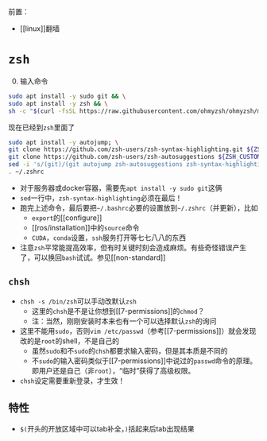 前置：
- [[linux]]翻墙
# `zsh`
0. 输入命令
```sh
sudo apt install -y sudo git && \
sudo apt install -y zsh && \
sh -c "$(curl -fsSL https://raw.githubusercontent.com/ohmyzsh/ohmyzsh/master/tools/install.sh)"
```
现在已经到`zsh`里面了
```sh
sudo apt install -y autojump; \
git clone https://github.com/zsh-users/zsh-syntax-highlighting.git ${ZSH_CUSTOM:-~/.oh-my-zsh/custom}/plugins/zsh-syntax-highlighting; \
git clone https://github.com/zsh-users/zsh-autosuggestions ${ZSH_CUSTOM:-~/.oh-my-zsh/custom}/plugins/zsh-autosuggestions; \
sed -i 's/(git)/(git autojump zsh-autosuggestions zsh-syntax-highlighting)/g' ~/.zshrc; \
. ~/.zshrc
```
- 对于服务器或docker容器，需要先`apt install -y sudo git`这俩
- `sed`一行中，`zsh-syntax-highlighting`必须在最后！
- 跑完上述命令，最后要把`~/.bashrc`必要的设置放到`~/.zshrc`（并更新），比如
  - `export`的[[configure]]
  - [[ros/installation]]中的`source`命令
  - `CUDA`，`conda`设置，`ssh`服务打开等七七八八的东西
- 注意`zsh`平常能提高效率，但有时关键时刻会造成麻烦。有些奇怪错误产生了，可以换回`bash`试试。参见[[non-standard]]
## `chsh`
- `chsh -s /bin/zsh`可以手动改默认`zsh`
  - 这里的`chsh`是不是让你想到[[7-permissions]]的`chmod`？
  - 注：当然，刚刚安装时本来也有一个可以选择默认`zsh`的询问
- 这里不能用`sudo`，否则`vim /etc/passwd`（参考[[7-permissions]]）就会发现改的是`root`的shell，不是自己的
  - 虽然`sudo`和不`sudo`的`chsh`都要求输入密码，但是其本质是不同的
  - 不`sudo`的输入密码类似于[[7-permissions]]中说过的`passwd`命令的原理。即用户还是自己（非`root`），“临时”获得了高级权限。
- `chsh`设定需要重新登录，才生效！
## 特性
- `$(`开头的开放区域中可以tab补全，`)`括起来后tab出现结果